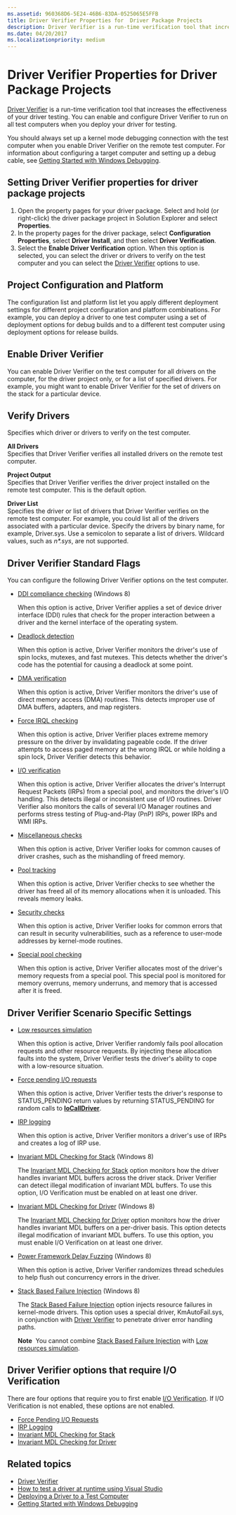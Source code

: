 ```yaml
---
ms.assetid: 960368D6-5E24-46B6-83DA-0525065E5FFB
title: Driver Verifier Properties for  Driver Package Projects
description: Driver Verifier is a run-time verification tool that increases the effectiveness of your driver testing.
ms.date: 04/20/2017
ms.localizationpriority: medium
---
```


# Driver Verifier Properties for Driver Package Projects

[Driver Verifier](../devtest/driver-verifier.md) is a run-time verification tool that increases the effectiveness of your driver testing. You can enable and configure Driver Verifier to run on all test computers when you deploy your driver for testing.

You should always set up a kernel mode debugging connection with the test computer when you enable Driver Verifier on the remote test computer. For information about configuring a target computer and setting up a debug cable, see [Getting Started with Windows Debugging](../debugger/getting-started-with-windows-debugging.md).

## <span id="Setting_Driver_Verifier_properties_for_driver_package_projects"></span><span id="setting_driver_verifier_properties_for_driver_package_projects"></span><span id="SETTING_DRIVER_VERIFIER_PROPERTIES_FOR_DRIVER_PACKAGE_PROJECTS"></span>Setting Driver Verifier properties for driver package projects


1.  Open the property pages for your driver package. Select and hold (or right-click) the driver package project in Solution Explorer and select **Properties**.
2.  In the property pages for the driver package, select **Configuration Properties**, select **Driver Install**, and then select **Driver Verification**.
3.  Select the **Enable Driver Verification** option. When this option is selected, you can select the driver or drivers to verify on the test computer and you can select the [Driver Verifier](../devtest/driver-verifier.md) options to use.

## <span id="Project_Configuration_and_Platform"></span><span id="project_configuration_and_platform"></span><span id="PROJECT_CONFIGURATION_AND_PLATFORM"></span>Project Configuration and Platform


The configuration list and platform list let you apply different deployment settings for different project configuration and platform combinations. For example, you can deploy a driver to one test computer using a set of deployment options for debug builds and to a different test computer using deployment options for release builds.

## <span id="Enable_Driver_Verifier"></span><span id="enable_driver_verifier"></span><span id="ENABLE_DRIVER_VERIFIER"></span>Enable Driver Verifier


You can enable Driver Verifier on the test computer for all drivers on the computer, for the driver project only, or for a list of specified drivers. For example, you might want to enable Driver Verifier for the set of drivers on the stack for a particular device.

## <span id="Verify_Drivers"></span><span id="verify_drivers"></span><span id="VERIFY_DRIVERS"></span>Verify Drivers


Specifies which driver or drivers to verify on the test computer.

<span id="All_Drivers"></span><span id="all_drivers"></span><span id="ALL_DRIVERS"></span>**All Drivers**  
Specifies that Driver Verifier verifies all installed drivers on the remote test computer.

<span id="Project_Output"></span><span id="project_output"></span><span id="PROJECT_OUTPUT"></span>**Project Output**  
Specifies that Driver Verifier verifies the driver project installed on the remote test computer. This is the default option.

<span id="Driver_List"></span><span id="driver_list"></span><span id="DRIVER_LIST"></span>**Driver List**  
Specifies the driver or list of drivers that Driver Verifier verifies on the remote test computer. For example, you could list all of the drivers associated with a particular device. Specify the drivers by binary name, for example, Driver.sys. Use a semicolon to separate a list of drivers. Wildcard values, such as *n\*.sys*, are not supported.

## <span id="Driver_Verifier_Standard_Flags"></span><span id="driver_verifier_standard_flags"></span><span id="DRIVER_VERIFIER_STANDARD_FLAGS"></span>Driver Verifier Standard Flags


You can configure the following Driver Verifier options on the test computer.

-   [DDI compliance checking](../devtest/ddi-compliance-checking.md) (Windows 8)

    When this option is active, Driver Verifier applies a set of device driver interface (DDI) rules that check for the proper interaction between a driver and the kernel interface of the operating system.

-   [Deadlock detection](../devtest/deadlock-detection.md)

    When this option is active, Driver Verifier monitors the driver's use of spin locks, mutexes, and fast mutexes. This detects whether the driver's code has the potential for causing a deadlock at some point.

-   [DMA verification](../devtest/dma-verification.md)

    When this option is active, Driver Verifier monitors the driver's use of direct memory access (DMA) routines. This detects improper use of DMA buffers, adapters, and map registers.

-   [Force IRQL checking](../devtest/force-irql-checking.md)

    When this option is active, Driver Verifier places extreme memory pressure on the driver by invalidating pageable code. If the driver attempts to access paged memory at the wrong IRQL or while holding a spin lock, Driver Verifier detects this behavior.

-   [I/O verification](../devtest/i-o-verification.md)

    When this option is active, Driver Verifier allocates the driver's Interrupt Request Packets (IRPs) from a special pool, and monitors the driver's I/O handling. This detects illegal or inconsistent use of I/O routines. Driver Verifier also monitors the calls of several I/O Manager routines and performs stress testing of Plug-and-Play (PnP) IRPs, power IRPs and WMI IRPs.

-   [Miscellaneous checks](../devtest/miscellaneous-checks.md)

    When this option is active, Driver Verifier looks for common causes of driver crashes, such as the mishandling of freed memory.

-   [Pool tracking](../devtest/pool-tracking.md)

    When this option is active, Driver Verifier checks to see whether the driver has freed all of its memory allocations when it is unloaded. This reveals memory leaks.

-   [Security checks](../devtest/security-checks.md)

    When this option is active, Driver Verifier looks for common errors that can result in security vulnerabilities, such as a reference to user-mode addresses by kernel-mode routines.

-   [Special pool checking](../devtest/special-pool.md)

    When this option is active, Driver Verifier allocates most of the driver's memory requests from a special pool. This special pool is monitored for memory overruns, memory underruns, and memory that is accessed after it is freed.

## <span id="Driver_Verifier_Scenario_Specific_Settings"></span><span id="driver_verifier_scenario_specific_settings"></span><span id="DRIVER_VERIFIER_SCENARIO_SPECIFIC_SETTINGS"></span>Driver Verifier Scenario Specific Settings


-   [Low resources simulation](../devtest/low-resources-simulation.md)

    When this option is active, Driver Verifier randomly fails pool allocation requests and other resource requests. By injecting these allocation faults into the system, Driver Verifier tests the driver's ability to cope with a low-resource situation.

-   [Force pending I/O requests](../devtest/force-pending-i-o-requests.md)

    When this option is active, Driver Verifier tests the driver's response to STATUS\_PENDING return values by returning STATUS\_PENDING for random calls to [**IoCallDriver**](/windows-hardware/drivers/ddi/wdm/nf-wdm-iocalldriver).

-   [IRP logging](../devtest/irp-logging.md)

    When this option is active, Driver Verifier monitors a driver's use of IRPs and creates a log of IRP use.

-   [Invariant MDL Checking for Stack](../devtest/invariant-mdl-checking-for-stack.md) (Windows 8)

    The [Invariant MDL Checking for Stack](../devtest/invariant-mdl-checking-for-stack.md) option monitors how the driver handles invariant MDL buffers across the driver stack. Driver Verifier can detect illegal modification of invariant MDL buffers. To use this option, I/O Verification must be enabled on at least one driver.

-   [Invariant MDL Checking for Driver](../devtest/invariant-mdl-checking-for-driver.md) (Windows 8)

    The [Invariant MDL Checking for Driver](../devtest/invariant-mdl-checking-for-driver.md) option monitors how the driver handles invariant MDL buffers on a per-driver basis. This option detects illegal modification of invariant MDL buffers. To use this option, you must enable I/O Verification on at least one driver.

-   [Power Framework Delay Fuzzing](../devtest/concurrency-stress-test.md) (Windows 8)

    When this option is active, Driver Verifier randomizes thread schedules to help flush out concurrency errors in the driver.

-   [Stack Based Failure Injection](../devtest/stack-based-failure-injection.md) (Windows 8)

    The [Stack Based Failure Injection](../devtest/stack-based-failure-injection.md) option injects resource failures in kernel-mode drivers. This option uses a special driver, KmAutoFail.sys, in conjunction with [Driver Verifier](../devtest/driver-verifier.md) to penetrate driver error handling paths.

    **Note**  You cannot combine [Stack Based Failure Injection](../devtest/stack-based-failure-injection.md) with [Low resources simulation](../devtest/low-resources-simulation.md).

     

## <span id="Driver_Verifier_options_that_require_I_O_Verification"></span><span id="driver_verifier_options_that_require_i_o_verification"></span><span id="DRIVER_VERIFIER_OPTIONS_THAT_REQUIRE_I_O_VERIFICATION"></span>Driver Verifier options that require I/O Verification


There are four options that require you to first enable [I/O Verification](../devtest/i-o-verification.md). If I/O Verification is not enabled, these options are not enabled.

-   [Force Pending I/O Requests](../devtest/force-pending-i-o-requests.md)
-   [IRP Logging](../devtest/irp-logging.md)
-   [Invariant MDL Checking for Stack](../devtest/invariant-mdl-checking-for-stack.md)
-   [Invariant MDL Checking for Driver](../devtest/invariant-mdl-checking-for-driver.md)

## <span id="related_topics"></span>Related topics


* [Driver Verifier](../devtest/driver-verifier.md)
* [How to test a driver at runtime using Visual Studio](testing-a-driver-at-runtime.md)
* [Deploying a Driver to a Test Computer](deploying-a-driver-to-a-test-computer.md)
* [Getting Started with Windows Debugging](../debugger/getting-started-with-windows-debugging.md)
 

